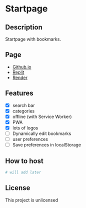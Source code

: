 # Startpage

## Description
Startpage with bookmarks.

## Page
- [Github.io](https://startpage.github.io)
- [Replit](https://replit.com/@cc04411/startpage#README.md)
- [Render](startpagecc.onrender.com)

## Features
- [x] search bar
- [x] categories
- [x] offline (with Service Worker)
- [x] PWA
- [x] lots of logos
- [ ] Dynamically edit bookmarks
- [ ] user preferences
- [ ] Save preferences in localStorage

## How to host
```bash
# will add later
```

## License
This project is unlicensed
